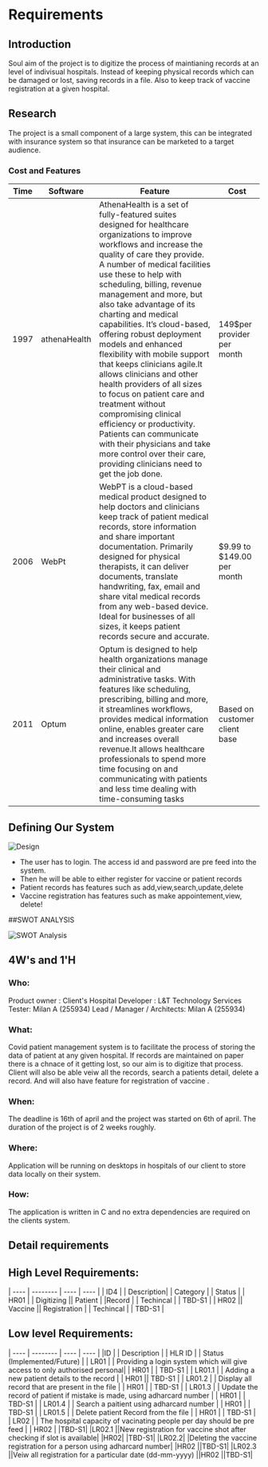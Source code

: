# Requirements
## Introduction
Soul aim of the project is to digitize the process of maintianing records at an level of indivisual hospitals. Instead of keeping physical records which can be damaged or lost, saving records in a file. Also to keep track of vaccine registration at a given hospital.

## Research
The project is a small component of a large system, this can be integrated with insurance system so that insurance can be marketed to a target audience.

### Cost and Features
| Time |	Software	| Feature |	Cost |
| ----- | ----- | ---------- | ----- | 
| 1997 | athenaHealth |	AthenaHealth is a set of fully-featured suites designed for healthcare organizations to improve workflows and increase the quality of care they provide. A number of medical facilities use these to help with scheduling, billing, revenue management and more, but also take advantage of its charting and medical capabilities. It’s cloud-based, offering robust deployment models and enhanced flexibility with mobile support that keeps clinicians agile.It allows clinicians and other health providers of all sizes to focus on patient care and treatment without compromising clinical efficiency or productivity. Patients can communicate with their physicians and take more control over their care, providing clinicians need to get the job done. |	149$per provider per month |
| 2006 |	WebPt	 | WebPT is a cloud-based medical product designed to help doctors and clinicians keep track of patient medical records, store information and share important documentation. Primarily designed for physical therapists, it can deliver documents, translate handwriting, fax, email and share vital medical records from any web-based device. Ideal for businesses of all sizes, it keeps patient records secure and accurate. |	$9.99 to $149.00 per month |
| 2011 |	Optum |	Optum is designed to help health organizations manage their clinical and administrative tasks. With features like scheduling, prescribing, billing and more, it streamlines workflows, provides medical information online, enables greater care and increases overall revenue.It allows healthcare professionals to spend more time focusing on and communicating with patients and less time dealing with time-consuming tasks | Based on customer client base |

## Defining Our System

![Design](https://user-images.githubusercontent.com/62583721/153222543-184a5bbf-0118-4614-ba35-8fcb0393eb7c.png)
- The user has to login. The access id and password are pre feed into the system.
- Then he will be able to either register for vaccine or patient records
- Patient records has features such as add,view,search,update,delete
- Vaccine registration has features such as make appointement,view, delete!

##SWOT ANALYSIS

![SWOT Analysis](https://user-images.githubusercontent.com/62583721/153223977-98030755-afbf-4823-8b0c-140dd31ca145.jpg)

## 4W's and 1'H
### Who:
Product owner : Client's Hospital
Developer : L&T Technology Services
Tester: Milan A (255934)
Lead / Manager / Architects: Milan A (255934)
### What:
Covid patient management system is to facilitate the process of storing the data of patient at any given hospital. If records are maintained on paper there is a chnace of it getting lost, so our aim is to digitize that process. Client will also be able veiw all the records, search a patients detail, delete a record. And will also have feature for registration of vaccine .

### When:
The deadline is 16th of april and the project was started on 6th of april. The duration of the project is of 2 weeks roughly.

### Where:
Application will be running on desktops in hospitals of our client to store data locally on their system.

### How:
The application is written in C and no extra dependencies are required on the clients system.

## Detail requirements
## High Level Requirements:

| ---- | -------- | ---- | ---- |
| ID4 |	| Description|	| Category |	| Status |
| HR01 |	| Digitizing || Patient | |Record |	| Techincal | |	TBD-S1 |
| HR02 || Vaccine || Registration |	| Techincal |	| TBD-S1 |

## Low level Requirements:
| ---- | -------- | ---- | ---- |
 |ID |	| Description |	| HLR ID |	| Status (Implemented/Future) |
| LR01	| | Providing a login system which will give access to only authorised personal|	| HR01 |	| TBD-S1 |
| LR01.1 |	| Adding a new patient details to the record |	| HR01	|| TBD-S1 |
| LR01.2 |	| Display all record that are present in the file |	| HR01 |	| TBD-S1 |
| LR01.3 |	| Update the record of patient if mistake is made, using adharcard number |	| HR01 |	| TBD-S1 |
| LR01.4 |	| Search a paitient using adharcard number |	| HR01 | | TBD-S1 |
| LR01.5 |  | Delete patient Record from the file |	| HR01 | | TBD-S1 |
| LR02 | | The hospital capacity of vacinating people per day should be pre feed | | HR02	| |TBD-S1|
|LR02.1	||New registration for vaccine shot after checking if slot is available|	|HR02|	|TBD-S1|
|LR02.2|	|Deleting the vaccine registration for a person using adharcard number|	|HR02	||TBD-S1|
|LR02.3	||Veiw all registration for a particular date (dd-mm-yyyy)	||HR02	||TBD-S1|
